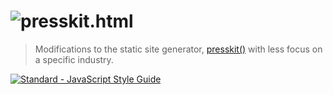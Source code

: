 # ![presskit.html](header.png)

> Modifications to the static site generator, [presskit()](https://github.com/pixelnest/presskit.html) with less focus on a specific industry.

[![Standard - JavaScript Style Guide](https://img.shields.io/badge/code%20style-standard-brightgreen.svg)](http://standardjs.com/)
